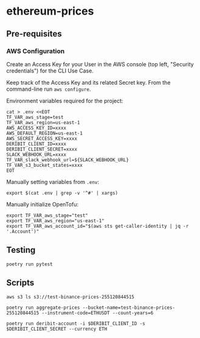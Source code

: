 # ethereum-prices

## Pre-requisites

### AWS Configuration
Create an Access Key for your User in the AWS console (top left, "Security credentials") for the CLI Use Case.

Keep track of the Access Key and its related Secret key. From the command-line run `aws configure`.

Environment variables required for the project:

```shell
cat > .env <<EOT
TF_VAR_aws_stage=test
TF_VAR_aws_region=us-east-1
AWS_ACCESS_KEY_ID=xxxx
AWS_DEFAULT_REGION=us-east-1
AWS_SECRET_ACCESS_KEY=xxxx
DERIBIT_CLIENT_ID=xxxx
DERIBIT_CLIENT_SECRET=xxxx
SLACK_WEBHOOK_URL=xxxx
TF_VAR_slack_webhook_url=${SLACK_WEBHOOK_URL}
TF_VAR_s3_bucket_states=xxxx
EOT
```

Manually setting variables from `.env`:

```shell
export $(cat .env | grep -v '^#' | xargs)
```

Manually initialize OpenTofu:
```shell
export TF_VAR_aws_stage="test"
export TF_VAR_aws_region="us-east-1"
export TF_VAR_aws_account_id="$(aws sts get-caller-identity | jq -r '.Account')"
```

## Testing

`poetry run pytest`

## Scripts

`aws s3 ls s3://test-binance-prices-255120844515`

`poetry run aggregate-prices --bucket-name=test-binance-prices-255120844515 --instrument-code=ETHUSDT --count-years=6`

`poetry run deribit-account -i $DERIBIT_CLIENT_ID -s $DERIBIT_CLIENT_SECRET --currency ETH`
